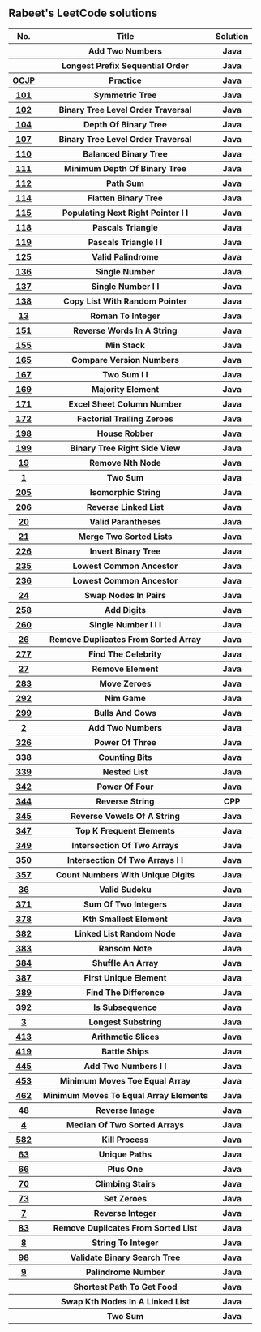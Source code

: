 <h2>Rabeet's LeetCode solutions</h2><center><table><tr><th>No.</th>  <th>Title</th>  <th>Solution</th></tr><tr><th><a href="src/LeetCode/AddTwoNumbers.java"></a></th><th> Add Two Numbers</th><th>Java</th></tr><tr><th><a href="src/LeetCode/LongestPrefixSequentialOrder.java"></a></th><th> Longest Prefix Sequential Order</th><th>Java</th></tr><tr><th><a href="src/LeetCode/OCJP_Practice.java">OCJP</a></th><th> Practice</th><th>Java</th></tr><tr><th><a href="src/LeetCode/Prob101_SymmetricTree.java">101</a></th><th> Symmetric Tree</th><th>Java</th></tr><tr><th><a href="src/LeetCode/Prob102_BinaryTreeLevelOrderTraversal.java">102</a></th><th> Binary Tree Level Order Traversal</th><th>Java</th></tr><tr><th><a href="src/LeetCode/Prob104_DepthOfBinaryTree.java">104</a></th><th> Depth Of Binary Tree</th><th>Java</th></tr><tr><th><a href="src/LeetCode/Prob107_BinaryTreeLevelOrderTraversal.java">107</a></th><th> Binary Tree Level Order Traversal</th><th>Java</th></tr><tr><th><a href="src/LeetCode/Prob110_BalancedBinaryTree.java">110</a></th><th> Balanced Binary Tree</th><th>Java</th></tr><tr><th><a href="src/LeetCode/Prob111_MinimumDepthOfBinaryTree.java">111</a></th><th> Minimum Depth Of Binary Tree</th><th>Java</th></tr><tr><th><a href="src/LeetCode/Prob112_PathSum.java">112</a></th><th> Path Sum</th><th>Java</th></tr><tr><th><a href="src/LeetCode/Prob114_FlattenBinaryTree.java">114</a></th><th> Flatten Binary Tree</th><th>Java</th></tr><tr><th><a href="src/LeetCode/Prob115_PopulatingNextRightPointerII.java">115</a></th><th> Populating Next Right Pointer I I</th><th>Java</th></tr><tr><th><a href="src/LeetCode/Prob118_PascalsTriangle.java">118</a></th><th> Pascals Triangle</th><th>Java</th></tr><tr><th><a href="src/LeetCode/Prob119_PascalsTriangleII.java">119</a></th><th> Pascals Triangle I I</th><th>Java</th></tr><tr><th><a href="src/LeetCode/Prob125_ValidPalindrome.java">125</a></th><th> Valid Palindrome</th><th>Java</th></tr><tr><th><a href="src/LeetCode/Prob136_SingleNumber.java">136</a></th><th> Single Number</th><th>Java</th></tr><tr><th><a href="src/LeetCode/Prob137_SingleNumberII.java">137</a></th><th> Single Number I I</th><th>Java</th></tr><tr><th><a href="src/LeetCode/Prob138_CopyListWithRandomPointer.java">138</a></th><th> Copy List With Random Pointer</th><th>Java</th></tr><tr><th><a href="src/LeetCode/Prob13_RomanToInteger.java">13</a></th><th> Roman To Integer</th><th>Java</th></tr><tr><th><a href="src/LeetCode/Prob151_ReverseWordsInAString.java">151</a></th><th> Reverse Words In A String</th><th>Java</th></tr><tr><th><a href="src/LeetCode/Prob155_MinStack.java">155</a></th><th> Min Stack</th><th>Java</th></tr><tr><th><a href="src/LeetCode/Prob165_CompareVersionNumbers.java">165</a></th><th> Compare Version Numbers</th><th>Java</th></tr><tr><th><a href="src/LeetCode/Prob167_TwoSumII.java">167</a></th><th> Two Sum I I</th><th>Java</th></tr><tr><th><a href="src/LeetCode/Prob169_MajorityElement.java">169</a></th><th> Majority Element</th><th>Java</th></tr><tr><th><a href="src/LeetCode/Prob171_ExcelSheetColumnNumber.java">171</a></th><th> Excel Sheet Column Number</th><th>Java</th></tr><tr><th><a href="src/LeetCode/Prob172_FactorialTrailingZeroes.java">172</a></th><th> Factorial Trailing Zeroes</th><th>Java</th></tr><tr><th><a href="src/LeetCode/Prob198_HouseRobber.java">198</a></th><th> House Robber</th><th>Java</th></tr><tr><th><a href="src/LeetCode/Prob199_BinaryTreeRightSideView.java">199</a></th><th> Binary Tree Right Side View</th><th>Java</th></tr><tr><th><a href="src/LeetCode/Prob19_RemoveNthNode.java">19</a></th><th> Remove Nth Node</th><th>Java</th></tr><tr><th><a href="src/LeetCode/Prob1_TwoSum.java">1</a></th><th> Two Sum</th><th>Java</th></tr><tr><th><a href="src/LeetCode/Prob205_IsomorphicString.java">205</a></th><th> Isomorphic String</th><th>Java</th></tr><tr><th><a href="src/LeetCode/Prob206_ReverseLinkedList.java">206</a></th><th> Reverse Linked List</th><th>Java</th></tr><tr><th><a href="src/LeetCode/Prob20_ValidParantheses.java">20</a></th><th> Valid Parantheses</th><th>Java</th></tr><tr><th><a href="src/LeetCode/Prob21_MergeTwoSortedLists.java">21</a></th><th> Merge Two Sorted Lists</th><th>Java</th></tr><tr><th><a href="src/LeetCode/Prob226_InvertBinaryTree.java">226</a></th><th> Invert Binary Tree</th><th>Java</th></tr><tr><th><a href="src/LeetCode/Prob235_LowestCommonAncestor.java">235</a></th><th> Lowest Common Ancestor</th><th>Java</th></tr><tr><th><a href="src/LeetCode/Prob236_LowestCommonAncestor.java">236</a></th><th> Lowest Common Ancestor</th><th>Java</th></tr><tr><th><a href="src/LeetCode/Prob24_SwapNodesInPairs.java">24</a></th><th> Swap Nodes In Pairs</th><th>Java</th></tr><tr><th><a href="src/LeetCode/Prob258_AddDigits.java">258</a></th><th> Add Digits</th><th>Java</th></tr><tr><th><a href="src/LeetCode/Prob260_SingleNumberIII.java">260</a></th><th> Single Number I I I</th><th>Java</th></tr><tr><th><a href="src/LeetCode/Prob26_RemoveDuplicatesFromSortedArray.java">26</a></th><th> Remove Duplicates From Sorted Array</th><th>Java</th></tr><tr><th><a href="src/LeetCode/Prob277_FindTheCelebrity.java">277</a></th><th> Find The Celebrity</th><th>Java</th></tr><tr><th><a href="src/LeetCode/Prob27_RemoveElement.java">27</a></th><th> Remove Element</th><th>Java</th></tr><tr><th><a href="src/LeetCode/Prob283_MoveZeroes.java">283</a></th><th> Move Zeroes</th><th>Java</th></tr><tr><th><a href="src/LeetCode/Prob292_NimGame.java">292</a></th><th> Nim Game</th><th>Java</th></tr><tr><th><a href="src/LeetCode/Prob299_BullsAndCows.java">299</a></th><th> Bulls And Cows</th><th>Java</th></tr><tr><th><a href="src/LeetCode/Prob2_AddTwoNumbers.java">2</a></th><th> Add Two Numbers</th><th>Java</th></tr><tr><th><a href="src/LeetCode/Prob326_PowerOfThree.java">326</a></th><th> Power Of Three</th><th>Java</th></tr><tr><th><a href="src/LeetCode/Prob338_CountingBits.java">338</a></th><th> Counting Bits</th><th>Java</th></tr><tr><th><a href="src/LeetCode/Prob339_NestedList.java">339</a></th><th> Nested List</th><th>Java</th></tr><tr><th><a href="src/LeetCode/Prob342_PowerOfFour.java">342</a></th><th> Power Of Four</th><th>Java</th></tr><tr><th><a href="src/LeetCode/Prob344_ReverseString.java">344</a></th><th> Reverse String</th><th>CPP</th></tr><tr><th><a href="src/LeetCode/Prob345_ReverseVowelsOfAString.java">345</a></th><th> Reverse Vowels Of A String</th><th>Java</th></tr><tr><th><a href="src/LeetCode/Prob347_TopKFrequentElements.java">347</a></th><th> Top K Frequent Elements</th><th>Java</th></tr><tr><th><a href="src/LeetCode/Prob349_IntersectionOfTwoArrays.java">349</a></th><th> Intersection Of Two Arrays</th><th>Java</th></tr><tr><th><a href="src/LeetCode/Prob350_IntersectionOfTwoArraysII.java">350</a></th><th> Intersection Of Two Arrays I I</th><th>Java</th></tr><tr><th><a href="src/LeetCode/Prob357_CountNumbersWithUniqueDigits.java">357</a></th><th> Count Numbers With Unique Digits</th><th>Java</th></tr><tr><th><a href="src/LeetCode/Prob36_ValidSudoku.java">36</a></th><th> Valid Sudoku</th><th>Java</th></tr><tr><th><a href="src/LeetCode/Prob371_SumOfTwoIntegers.java">371</a></th><th> Sum Of Two Integers</th><th>Java</th></tr><tr><th><a href="src/LeetCode/Prob378_KthSmallestElement.java">378</a></th><th> Kth Smallest Element</th><th>Java</th></tr><tr><th><a href="src/LeetCode/Prob382_LinkedListRandomNode.java">382</a></th><th> Linked List Random Node</th><th>Java</th></tr><tr><th><a href="src/LeetCode/Prob383_RansomNote.java">383</a></th><th> Ransom Note</th><th>Java</th></tr><tr><th><a href="src/LeetCode/Prob384_ShuffleAnArray.java">384</a></th><th> Shuffle An Array</th><th>Java</th></tr><tr><th><a href="src/LeetCode/Prob387_FirstUniqueElement.java">387</a></th><th> First Unique Element</th><th>Java</th></tr><tr><th><a href="src/LeetCode/Prob389_FindTheDifference.java">389</a></th><th> Find The Difference</th><th>Java</th></tr><tr><th><a href="src/LeetCode/Prob392_IsSubsequence.java">392</a></th><th> Is Subsequence</th><th>Java</th></tr><tr><th><a href="src/LeetCode/Prob3_LongestSubstring.java">3</a></th><th> Longest Substring</th><th>Java</th></tr><tr><th><a href="src/LeetCode/Prob413_ArithmeticSlices.java">413</a></th><th> Arithmetic Slices</th><th>Java</th></tr><tr><th><a href="src/LeetCode/Prob419_BattleShips.java">419</a></th><th> Battle Ships</th><th>Java</th></tr><tr><th><a href="src/LeetCode/Prob445_AddTwoNumbersII.java">445</a></th><th> Add Two Numbers I I</th><th>Java</th></tr><tr><th><a href="src/LeetCode/Prob453_MinimumMovesToeEqualArray.java">453</a></th><th> Minimum Moves Toe Equal Array</th><th>Java</th></tr><tr><th><a href="src/LeetCode/Prob462_MinimumMovesToEqualArrayElements.java">462</a></th><th> Minimum Moves To Equal Array Elements</th><th>Java</th></tr><tr><th><a href="src/LeetCode/Prob48_ReverseImage.java">48</a></th><th> Reverse Image</th><th>Java</th></tr><tr><th><a href="src/LeetCode/Prob4_MedianOfTwoSortedArrays.java">4</a></th><th> Median Of Two Sorted Arrays</th><th>Java</th></tr><tr><th><a href="src/LeetCode/Prob582_KillProcess.java">582</a></th><th> Kill Process</th><th>Java</th></tr><tr><th><a href="src/LeetCode/Prob63_UniquePaths.java">63</a></th><th> Unique Paths</th><th>Java</th></tr><tr><th><a href="src/LeetCode/Prob66_PlusOne.java">66</a></th><th> Plus One</th><th>Java</th></tr><tr><th><a href="src/LeetCode/Prob70_ClimbingStairs.java">70</a></th><th> Climbing Stairs</th><th>Java</th></tr><tr><th><a href="src/LeetCode/Prob73_SetZeroes.java">73</a></th><th> Set Zeroes</th><th>Java</th></tr><tr><th><a href="src/LeetCode/Prob7_ReverseInteger.java">7</a></th><th> Reverse Integer</th><th>Java</th></tr><tr><th><a href="src/LeetCode/Prob83_RemoveDuplicatesFromSortedList.java">83</a></th><th> Remove Duplicates From Sorted List</th><th>Java</th></tr><tr><th><a href="src/LeetCode/Prob8_StringToInteger.java">8</a></th><th> String To Integer</th><th>Java</th></tr><tr><th><a href="src/LeetCode/Prob98_ValidateBinarySearchTree.java">98</a></th><th> Validate Binary Search Tree</th><th>Java</th></tr><tr><th><a href="src/LeetCode/Prob9_PalindromeNumber.java">9</a></th><th> Palindrome Number</th><th>Java</th></tr><tr><th><a href="src/LeetCode/ShortestPathToGetFood.java"></a></th><th> Shortest Path To Get Food</th><th>Java</th></tr><tr><th><a href="src/LeetCode/SwapKthNodesInALinkedList.java"></a></th><th> Swap Kth Nodes In A Linked List</th><th>Java</th></tr><tr><th><a href="src/LeetCode/TwoSum.java"></a></th><th> Two Sum</th><th>Java</th></tr></table></center>